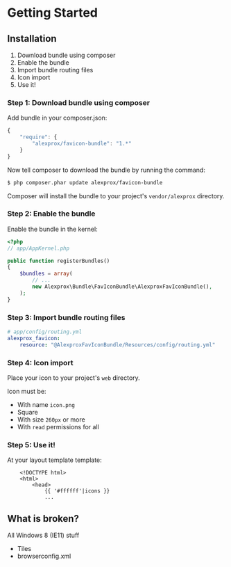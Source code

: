 Getting Started
==================================

## Installation

1. Download bundle using composer
2. Enable the bundle
3. Import bundle routing files
4. Icon import
5. Use it!

### Step 1: Download bundle using composer

Add bundle in your composer.json:

```js
{
    "require": {
        "alexprox/favicon-bundle": "1.*"
    }
}
```

Now tell composer to download the bundle by running the command:

``` bash
$ php composer.phar update alexprox/favicon-bundle
```

Composer will install the bundle to your project's `vendor/alexprox` directory.

### Step 2: Enable the bundle

Enable the bundle in the kernel:

``` php
<?php
// app/AppKernel.php

public function registerBundles()
{
    $bundles = array(
        // ...
        new Alexprox\Bundle\FavIconBundle\AlexproxFavIconBundle(),
    );
}
```

### Step 3: Import bundle routing files

``` yaml
# app/config/routing.yml
alexprox_favicon:
    resource: "@AlexproxFavIconBundle/Resources/config/routing.yml"

```

### Step 4: Icon import

Place your icon to your project's `web` directory.

Icon must be:
* With name `icon.png`
* Square
* With size `260px` or more
* With `read` permissions for all

### Step 5: Use it!

At your layout template template:

``` twig
    <!DOCTYPE html>
    <html>
        <head>
            {{ '#ffffff'|icons }}
            ...

```

## What is broken?

All Windows 8 (IE11) stuff
* Tiles
* browserconfig.xml
